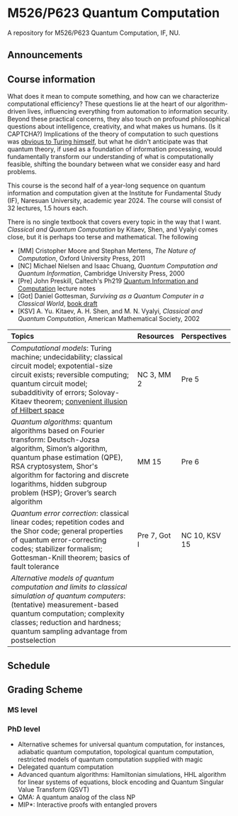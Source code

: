 # M526/P623 Quantum Computation
A repository for M526/P623 Quantum Computation, IF, NU. 

## Announcements

## Course information

What does it mean to compute something, and how can we characterize computational efficiency? These questions lie at the heart of our algorithm-driven lives, influencing everything from automation to information security. Beyond these practical concerns, they also touch on profound philosophical questions about intelligence, creativity, and what makes us humans. (Is it CAPTCHA?) Implications of the theory of computation to such questions was [obvious to Turing himself](https://en.wikipedia.org/wiki/Computing_Machinery_and_Intelligence), but what he didn't anticipate was that quantum theory, if used as a foundation of information processing, would fundamentally transform our understanding of what is computationally feasible, shifting the boundary between what we consider easy and hard problems.

This course is the second half of a year-long sequence on quantum information and computation given at the Institute for Fundamental Study (IF), Naresuan University, academic year 2024. The course will consist of 32 lectures, 1.5 hours each. 

<!--For roughly the first half of the course, we'll put on our computer-scientist hats and examine computational thinking and kinds of algorithms we could run on a large-scale, error-free quantum computer. Then we’ll explore the fundamental idea required to build such a machine–quantum error correction–and, if time permits, discuss other computationally equivalent models of quantum computation and the ongoing quest to find concrete advantages of quantum computers over their classical counterparts. -->

There is no single textbook that covers every topic in the way that I want. *Classical and Quantum Computation* by Kitaev, Shen, and Vyalyi comes close, but it is perhaps too terse and mathematical. The following

- [MM] Cristopher Moore and Stephan Mertens, *The Nature of Computation*, Oxford University Press, 2011
- [NC] Michael Nielsen and Isaac Chuang, *Quantum Computation and Quantum Information*, Cambridge University Press, 2000
- [Pre] John Preskill, Caltech's Ph219 [Quantum Information and Computation](http://theory.caltech.edu/~preskill/ph229/) lecture notes
- [Got] Daniel Gottesman, *Surviving as a Quantum Computer in a Classical World*, [book draft](https://www.cs.umd.edu/class/spring2024/cmsc858G/QECCbook-2024-ch1-15.pdf)
- [KSV] A. Yu. Kitaev, A. H. Shen, and M. N. Vyalyi, *Classical and Quantum Computation*, American Mathematical Society, 2002

|Topics|Resources|Perspectives|
|:-----|:--------|:-----------|
|*Computational models*: Turing machine; undecidability; classical circuit model; expotential-size circuit exists; reversible computing; quantum circuit model; subadditivity of errors; Solovay-Kitaev theorem; [convenient illusion of Hilbert space](https://arxiv.org/abs/1102.1360)|NC 3, MM 2|Pre 5|
|*Quantum algorithms*: quantum algorithms based on Fourier transform: Deutsch-Jozsa algorithm, Simon’s algorithm, quantum phase estimation (QPE), RSA cryptosystem, Shor's algorithm for factoring and discrete logarithms, hidden subgroup problem (HSP); Grover’s search algorithm|MM 15|Pre 6|
|*Quantum error correction*: classical linear codes; repetition codes and the Shor code; general properties of quantum error-correcting codes; stabilizer formalism; Gottesman-Knill theorem; basics of fault tolerance|Pre 7, Got I|NC 10, KSV 15|
|*Alternative models of quantum computation and limits to classical simulation of quantum computers*: (tentative) measurement-based quantum computation; complexity classes; reduction and hardness; quantum sampling advantage from postselection||

## Schedule

## Grading Scheme

### MS level

### PhD level

- Alternative schemes for universal quantum computation, for instances, adiabatic quantum computation, topological quantum computation, restricted models of quantum computation supplied with magic
- Delegated quantum computation
- Advanced quantum algorithms: Hamiltonian simulations, HHL algorithm for linear systems of equations, block encoding and Quantum Singular Value Transform (QSVT)
- QMA: A quantum analog of the class NP
- MIP*: Interactive proofs with entangled provers

